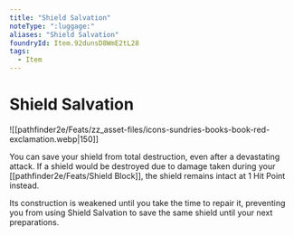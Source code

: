 ```yaml
---
title: "Shield Salvation"
noteType: ":luggage:"
aliases: "Shield Salvation"
foundryId: Item.92dunsD8WmE2tL28
tags:
  - Item
---
```


# Shield Salvation
![[pathfinder2e/Feats/zz_asset-files/icons-sundries-books-book-red-exclamation.webp|150]]

You can save your shield from total destruction, even after a devastating attack. If a shield would be destroyed due to damage taken during your [[pathfinder2e/Feats/Shield Block]], the shield remains intact at 1 Hit Point instead.

Its construction is weakened until you take the time to repair it, preventing you from using Shield Salvation to save the same shield until your next preparations.
